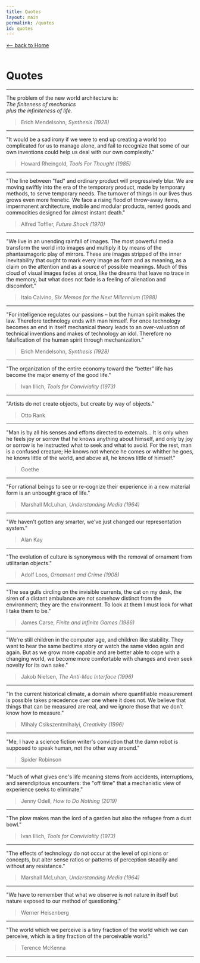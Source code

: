 ```yaml
---
title: Quotes
layout: main
permalink: /quotes
id: quotes
---
```


<a href="/" onClick="if (history.length > 1) { event.preventDefault(); history.back(); }" class="subtitle" data-aos="fade-in">⟵ back to Home</a><br/><br/>

# Quotes

<hr/>

The problem of the new world architecture is:<br/>
*The finiteness of mechanics<br/>
plus the infiniteness of life.*

> Erich Mendelsohn, *Synthesis (1928)*

<hr/>

"It would be a sad irony if we were to end up creating a world too complicated for us to manage alone, and fail to recognize that some of our own inventions could help us deal with our own complexity."

> Howard Rheingold, *Tools For Thought (1985)*

<hr/>

"The line between "fad" and ordinary product will progressively blur. We are moving swiftly into the era of the temporary product, made by temporary methods, to serve temporary needs. The turnover of things in our lives thus grows even more frenetic. We face a rising flood of throw-away items, impermanent architecture, mobile and modular products, rented goods and commodities designed for almost instant death."

> Alfred Toffler, *Future Shock (1970)*

<hr/>

"We live in an unending rainfall of images. The most powerful media transform the world into images and multiply it by means of the phantasmagoric play of mirrors. These are images stripped of the inner inevitability that ought to mark every image as form and as meaning, as a claim on the attention and as a source of possible meanings. Much of this cloud of visual images fades at once, like the dreams that leave no trace in the memory, but what does not fade is a feeling of alienation and discomfort."

> Italo Calvino, *Six Memos for the Next Millennium (1988)*

<hr/>

"For intelligence regulates our passions – but the human spirit makes the law. Therefore technology ends with man himself. For once technology becomes an end in itself mechanical theory leads to an over-valuation of technical inventions and makes of technology an idol. Therefore no falsification of the human spirit through mechanization."

> Erich Mendelsohn, *Synthesis (1928)*

<hr/>

"The organization of the entire economy toward the “better” life has become the major enemy of the good life."

> Ivan Illich, *Tools for Conviviality (1973)*

<hr/>

"Artists do not create objects, but create by way of objects."

> Otto Rank

<hr/>

"Man is by all his senses and efforts directed to externals... It is only when he feels joy or sorrow that he knows anything about himself, and only by joy or sorrow is he instructed what to seek and what to avoid. For the rest, man is a confused creature; He knows not whence he comes or whither he goes, he knows little of the world, and above all, he knows little of himself."

> Goethe

<hr/>

"For rational beings to see or re-cognize their experience in a new material form is an unbought grace of life."

> Marshall McLuhan, *Understanding Media (1964)*

<hr/>

"We haven't gotten any smarter, we've just changed our representation system."

> Alan Kay

<hr/>

"The evolution of culture is synonymous with the removal of ornament from utilitarian objects."

> Adolf Loos, *Ornament and Crime (1908)*

<hr/>

"The sea gulls circling on the invisible currents, the cat on my desk, the siren of a distant ambulance are not somehow distinct from the environment; they are the environment. To look at them I must look for what I take them to be."

> James Carse, *Finite and Infinite Games (1986)*

<hr/>

"We're still children in the computer age, and children like stability. They want to hear the same bedtime story or watch the same video again and again. But as we grow more capable and are better able to cope with a changing world, we become more comfortable with changes and even seek novelty for its own sake."

> Jakob Nielsen, *The Anti-Mac Interface (1996)*

<hr/>

"In the current historical climate, a domain where quantifiable measurement is possible takes precedence over one where it does not. We believe that things that can be measured are real, and we ignore those that we don’t know how to measure."

> Mihaly Csikszentmihalyi, *Creativity (1996)*

<hr/>

"Me, I have a science fiction writer's conviction that the damn robot is supposed to speak human, not the other way around."

> Spider Robinson

<hr/>

"Much of what gives one's life meaning stems from accidents, interruptions, and serendipitous encounters: the "off time" that a mechanistic view of experience seeks to eliminate."

> Jenny Odell, *How to Do Nothing (2019)*

<hr/>

"The plow makes man the lord of a garden but also the refugee from a dust bowl."

> Ivan Illich, *Tools for Conviviality (1973)*

<hr/>

"The effects of technology do not occur at the level of opinions or concepts, but alter sense ratios or patterns of perception steadily and without any resistance."

> Marshall McLuhan, *Understanding Media (1964)*

<hr/>

"We have to remember that what we observe is not nature in itself but nature exposed to our method of questioning."

> Werner Heisenberg

<hr/>

"The world which we perceive is a tiny fraction of the world which we can perceive, which is a tiny fraction of the perceivable world."

> Terence McKenna

<hr/>